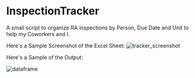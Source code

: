 # InspectionTracker
A small script to organize RA inspections by Person, Due Date and Unit to help my Coworkers and I.

Here's a Sample Screenshot of the Excel Sheet:
![tracker_screenshot](https://github.com/adam-peters/InspectionTracker/assets/70253021/4f36af59-c27c-4a1b-b332-43756d8cceb5)

Here's a Sample of the Output:

![dataframe](https://github.com/adam-peters/InspectionTracker/assets/70253021/f6d6915c-2600-4c92-a5af-42dd572e82bc)
